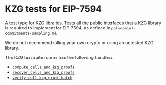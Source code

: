 # KZG tests for EIP-7594

A test type for KZG libraries. Tests all the public interfaces that a KZG
library is required to implement for EIP-7594, as defined in
`polynomial-commitments-sampling.md`.

We do not recommend rolling your own crypto or using an untested KZG library.

The KZG test suite runner has the following handlers:

- [`compute_cells_and_kzg_proofs`](./compute_cells_and_kzg_proofs.md)
- [`recover_cells_and_kzg_proofs`](./recover_cells_and_kzg_proofs.md)
- [`verify_cell_kzg_proof_batch`](./verify_cell_kzg_proof_batch.md)
